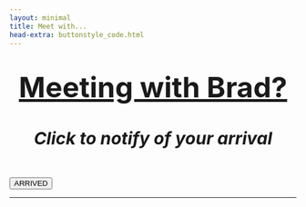 ```yaml
---
layout: minimal
title: Meet with...
head-extra: buttonstyle_code.html
---
```


<html>
    <body>
        <script>
function webhook() {
        fetch('https://hook.integromat.com/veirohloph4r49a9txd3npz741acr5ln?action=meeting')
            .then(function(response){
            return response.text();
            })
            .then(function(text){
            console.log('Request successful', text);
            })
            .catch(function(error){
            log('Request failed', error)
            });
        console.log('Fin');
}
        </script>
        
<h1 style="text-align: center;"><span style="text-decoration: underline; font-size:50px"><strong>Meeting with Brad?</strong></span></h1>
<h1 id="title" style="text-align: center; font-size:30px"><em>Click to notify of your arrival </em></h1>
<!-- <h2 style="text-align: center;">Are you here for a Meeting or as a Participant?</h2> -->
<p>&nbsp;</p>
<div class="text-center">
  <div class="btn-group">
    <button class="button" onclick="webhook();">ARRIVED</button>
  </div>
</div>
<hr />
<!-- WILL NEED TO UPDATE THIS IF I USE THE PARTICIPANT LINK AGAIN - USE THE JAVASCRIPT ABOVE AND MODIFY FOR PPWEBHOOK. 
window.location.href('https://hook.integromat.com/veirohloph4r49a9txd3npz741acr5ln?action=meeting')
<div class="text-center">
  <div class="btn-group">
  <a href="https://hook.integromat.com/veirohloph4r49a9txd3npz741acr5ln?action=participant" onclick="window.open('https://bradleykennedy.co.uk/meeting-click/');" class="button">Participant</a>
</div>
  </div>
-->
</body>
</html>
